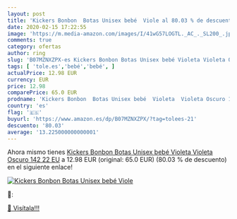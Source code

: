 ```yaml
---
layout: post
title: 'Kickers Bonbon  Botas Unisex bebé  Viole al 80.03 % de descuento'
date: 2020-02-15 17:22:55
image: 'https://m.media-amazon.com/images/I/41wG57LOGTL._AC_._SL200_.jpg'
comments: true
category: ofertas
author: ring
slug: 'B07MZNXZPX-es Kickers Bonbon Botas Unisex bebé Violeta Violeta Oscuro...'
tags: [ 'tole.es','bebé','bebé', ]
actualPrice: 12.98 EUR
currency: EUR
price: 12.98
comparePrice: 65.0 EUR
prodname: 'Kickers Bonbon  Botas Unisex bebé  Violeta  Violeta Oscuro 142   22 EU'
country: 'es'
flag: '🇪🇸'
buyurl: 'https://www.amazon.es/dp/B07MZNXZPX/?tag=tolees-21'
descuento: '80.03'
average: '13.225000000000001'
---
```


Ahora mismo tienes [Kickers Bonbon  Botas Unisex bebé  Violeta  Violeta Oscuro 142   22 EU](https://www.amazon.es/dp/B07MZNXZPX/?tag=tolees-21) a 12.98 EUR (original: 65.0 EUR) (80.03 %  de descuento) en el siguiente enlace!

[![Kickers Bonbon  Botas Unisex bebé  Viole](https://m.media-amazon.com/images/I/41wG57LOGTL._AC_._SL200_.jpg)](https://www.amazon.es/dp/B07MZNXZPX/?tag=tolees-21)

🔎:


[🛒 Visítala!!!](https://www.amazon.es/dp/B07MZNXZPX/?tag=tolees-21)
